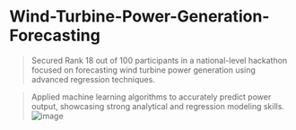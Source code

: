 # **Wind-Turbine-Power-Generation-Forecasting**


> Secured Rank 18 out of 100 participants in a national-level hackathon focused on forecasting wind turbine power generation using advanced regression techniques.

> Applied machine learning algorithms to accurately predict power output, showcasing strong analytical and regression modeling skills.
![image](https://github.com/user-attachments/assets/17351fc1-feed-4730-b15f-cc818590f09c)
